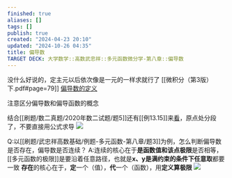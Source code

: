 ```yaml
---
finished: true
aliases: []
tags: []
publish: true
created: "2024-04-23 20:10"
updated: "2024-10-26 04:35"
title: 偏导数
TARGET DECK: 大学数学::高数武忠祥::多元函数微分学-第八章::偏导数
---
```

没什么好说的，定主元以后依次像是一元的一样求就行了 
[[微积分（第3版）下.pdf#page=79]]
[偏导数的定义](obsidian://bookmaster?type=open-book&bid=CFpBcvnBrAaUiHJW&aid=64ddc789-fd35-60c7-3946-6b5f30c4b527&page=79)

注意区分偏导数和偏导函数的概念

结合[[刷题/数二真题/2020年数二试题/题5]]还有[[例13.15]]来[看](https://www.bilibili.com/video/BV1uuxJefEg5?t=1340.3)，原点处分段了，不要直接用公式求导
![](https://img.hwenyi.tech/202410241238919.webp)

Q:以[[刷题/武忠祥高数基础/例题-多元函数-第八章/题3]]为例，怎么判断偏导数是否存在，偏导数是否连续？
A:连续的核心在于**是函数值和该点极限**是否相等，[[多元函数的极限]]是要沿着任意路径，也就是**x、y是满约束的条件下任意取**都要一致
**存在**的核心在于，**定**一个（值），**代**一个（函数），用**定义算极限**
![](https://img.hwenyi.tech/202410241546271.webp)

